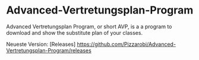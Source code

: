 # Advanced-Vertretungsplan-Program
Advanced Vertretungsplan Program, or short AVP, is a a program to download and show the substitute plan of your classes.

Neueste Version:
[Releases] https://github.com/Pizzarobi/Advanced-Vertretungsplan-Program/releases
